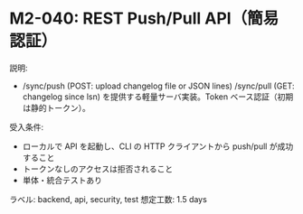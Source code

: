 # M2-040: REST Push/Pull API（簡易認証）

説明:
- /sync/push (POST: upload changelog file or JSON lines) /sync/pull (GET: changelog since lsn) を提供する軽量サーバ実装。Token ベース認証（初期は静的トークン）。

受入条件:
- ローカルで API を起動し、CLI の HTTP クライアントから push/pull が成功すること
- トークンなしのアクセスは拒否されること
- 単体・統合テストあり

ラベル: backend, api, security, test
想定工数: 1.5 days
